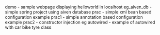 demo - sample webpage displaying helloworld in localhost
eg_aiven_db - simple spring project using aiven database
prac - simple xml bean based configuration example
prac1 - simple annotation based configuration example
prac2 - constructor injection eg
autowired - example of autowired with car bike tyre class

